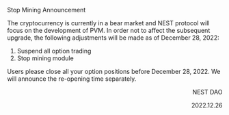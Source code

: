 Stop Mining Announcement

The cryptocurrency is currently in a bear market and NEST protocol will focus on the development of PVM. In order not to affect the subsequent upgrade, the following adjustments will be made as of December 28, 2022: 
1. Suspend all option trading 
2. Stop mining module

Users please close all your option positions before December 28, 2022. We will announce the re-opening time separately.

<p align="right">NEST DAO</p>
<p align="right">2022.12.26</p>

